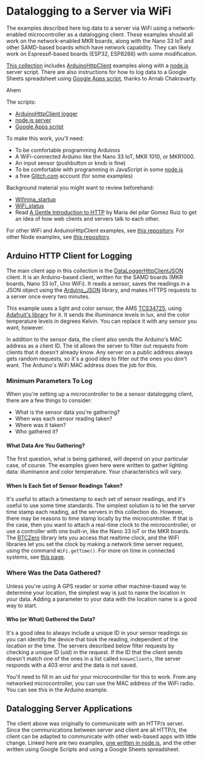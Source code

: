 # Datalogging to a Server via WiFi

The examples described here log data to a server via WiFi using a network-enabled microcontroller as a datalogging client. These examples should all work on the network-enabled MKR boards, along with the Nano 33 IoT and other SAMD-based boards which have network capability. They can likely work on Espressif-based boards (ESP32, ESP8266) with some modification.

[This collection](WiFiDatalogger/) includes [ArduinoHttpClient](https://www.arduino.cc/reference/en/libraries/arduinohttpclient/) examples along with a [node.js](https://nodejs.org/) server script. There are also instructions for how to log data to a Google Sheets spreadsheet using [Google Apps script](https://developers.google.com/apps-script/reference/spreadsheet/spreadsheet-app), thanks to Arnab Chakravarty. 

Ahem

The scripts:
* [ArduinoHttpClient logger]({{codeurl}}/WiFiDatalogger/DataLoggerHttpClientJSON/)
* [node.js server]({{codeurl}}/WiFiDatalogger/node-datalogging-server/)
* [Google Apps script]({{codeurl}}/WiFiDatalogger/google-sheets-datalogger/)

To make this work, you'll need:

* To be comfortable programming Arduinos
* A WiFi-connected Arduino like the Nano 33 IoT, MKR 1010, or MKR1000. 
* An input sensor (pushbutton or knob is fine)
* To be comfortable with programming in JavaScript in some [node.js](https://nodejs.org)
* a free [Glitch.com](https://www.glitch.com) account (for some examples)

Background material you might want to review beforehand:

* [Wifinina_startup](https://vimeo.com/showcase/6916443/video/400951453)
* [WiFi_status](https://vimeo.com/showcase/6916443/video/401078236)
* Read [A Gentle Introduction to HTTP](https://itp.nyu.edu/networks/explanations/a-gentle-introduction-to-http/) by Maria del pilar Gomez Ruiz to get an idea of how web clients and servers talk to each other. 

For other WiFi  and ArduinoHttpClient examples, see [this repository](https://tigoe.github.io/Wifi101_examples/). For other Node examples, see [this repository](https://tigoe.github.io/NodeExamples/).

## Arduino HTTP Client for Logging

The main client app in this collection is the [DataLoggerHttpClientJSON](https://github.com/tigoe/DataloggingExamples/tree/main/WiFiDatalogger/DataLoggerHttpClientJSON) client. It is an Arduino-based client, written for the SAMD boards (MKR boards, Nano 33 IoT, Uno WiFi). It reads a sensor, saves the readings in a JSON object using the [Arduino_JSON](https://github.com/arduino-libraries/Arduino_JSON) library, and makes HTTPS requests to a server once every two minutes. 

This example uses a light and color sensor, the AMS [TCS34725](https://ams.com/tcs34725), using [Adafruit's library](https://github.com/adafruit/Adafruit_TCS34725) for it. It sends the illuminance levels in lux, and the color temperature levels in degrees Kelvin. You can replace it with any sensor you want, however.  

In addition to the sensor data, the client also sends  the Arduino's MAC address as a client ID.  The id allows the server to filter out requests from clients that it doesn't already know. Any server on a public address always gets random requests, so it's a good idea to filter out the ones you don't want. The Arduino's WiFi MAC address does the job  for this. 

### Minimum Parameters To Log
When you're setting up a microcontroller to be a sensor datalogging client, there are a few things to consider: 
* What is the sensor data you're gathering?
* When was each sensor reading taken?
* Where was it taken?
* Who gathered it?

#### What Data Are You Gathering?
The first question, what is being gathered, will depend on your particular case, of course. The examples given here were written to gather lighting data: illuminance and color temperature. Your characteristics will vary.

#### When Is Each Set of Sensor Readings Taken?
It's useful to attach a timestamp to each set of sensor readings, and it's useful to use some time standards. The simplest solution is to let the server time stamp each reading, ad the servers in this collection do. However, there may be reasons to time stamp locally by the microcontroller. If that is the case, then you want to attach a real-time clock to the microcontroller, or use a controller with one built-in, like the Nano 33 IoT or the MKR boards. The [RTCZero]((https://www.arduino.cc/reference/en/libraries/rtczero/)) library lets you access that realtime clock, and the WiFi libraries let you set the clock by making a network time server request, using the command `WiFi.getTime()`. For more on time in connected systems, see [this page](timestamps).

### Where Was the Data Gathered?

Unless you're using A GPS reader or some other machine-based way to determine your location, the simplest way is just to name the location in your data. Adding a parameter to your data with the location name is a good way to start.

#### Who (or What) Gathered the Data?

It's a good idea to always include a unique ID in your sensor readings so you can identify the device that took the reading, independent of the location or the time.  The servers described below filter requests by checking a unique ID (uid) in the request. If the ID that the client sends doesn't match one of the ones in a list called `knownClients`, the server responds with a 403 error and the data is not saved. 

You'll need to fill in an uid for your microcontroller for this to work. From any networked microcontroller, you can use the MAC address of the WiFi radio. You can see this in the Arduino example. 

## Datalogging Server Applications

The client above was originally to communicate with an HTTP/s server. Since the communications between server and client are all HTTP/s, the client can be adapted to communicate with other web-based apps with little change.  Linked here are two examples, [one written in node.js](/WiFiDatalogger/node-datalogging-server/readme.md), and the other written using Google Scripts and using a Google Sheets spreadsheet.
